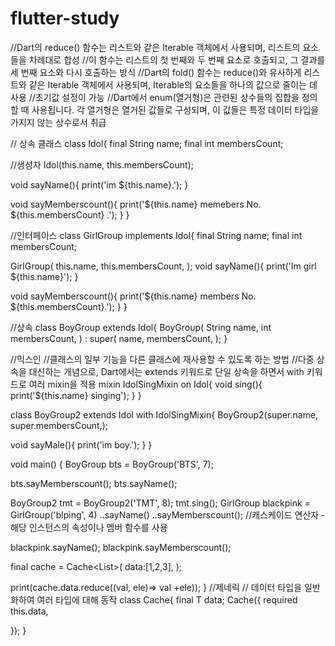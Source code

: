# flutter-study
//Dart의 reduce() 함수는 리스트와 같은 Iterable 객체에서 사용되며, 리스트의 요소들을 차례대로 합성
//이 함수는 리스트의 첫 번째와 두 번째 요소로 호출되고, 그 결과를 세 번째 요소와 다시 호출하는 방식
//Dart의 fold() 함수는 reduce()와 유사하게 리스트와 같은 Iterable 객체에서 사용되며, Iterable의 요소들을 하나의 값으로 줄이는 데 사용
//초기값 설정이 가능
//Dart에서 enum(열거형)은 관련된 상수들의 집합을 정의할 때 사용됩니다. 각 열거형은 열거된 값들로 구성되며, 이 값들은 특정 데이터 타입을 가지지 않는 상수로서 취급


// 상속 클래스
class Idol{
  final String name;
  final int membersCount;

//생성자
  Idol(this.name, this.membersCount);

  void sayName(){
    print('im ${this.name}.');
  }

  void sayMemberscount(){
    print('${this.name} memebers No. ${this.membersCount} .');
  }
}

//인터페이스
 class GirlGroup implements Idol{
  final String name;
  final int membersCount;

  GirlGroup(
      this.name,
      this.membersCount,
      );
  void sayName(){
    print('Im girl ${this.name}');
  }

  void sayMemberscount(){
    print('${this.name} members No. ${this.membersCount}.');
  }
}

//상속
class BoyGroup extends Idol{
  BoyGroup(
      String name,
      int membersCount,
      ) : super(
    name,
    membersCount,
  );
}

//믹스인
//클래스의 일부 기능을 다른 클래스에 재사용할 수 있도록 하는 방법
//다중 상속을 대신하는 개념으로, Dart에서는 extends 키워드로 단일 상속을 하면서 with 키워드로 여러 mixin을 적용
mixin IdolSingMixin on Idol{
  void sing(){
    print('${this.name} singing');
  }
}

class BoyGroup2 extends Idol with IdolSingMixin{
  BoyGroup2(super.name,
      super.membersCount,);

  void sayMale(){
    print('im boy.');
  }
}

void main() {
  BoyGroup bts = BoyGroup('BTS', 7);

  bts.sayMemberscount();
  bts.sayName();

  BoyGroup2 tmt = BoyGroup2('TMT', 8);
  tmt.sing();
  GirlGroup blackpink = GirlGroup('blping', 4)
  ..sayName()
  ..sayMemberscount();
  //캐스케이드 연산자 - 해당 인스턴스의 속성이나 멤버 함수를 사용
  
  blackpink.sayName();
  blackpink.sayMemberscount();

  final cache = Cache<List<int>>(
    data:[1,2,3],
  );

  print(cache.data.reduce((val, ele)=> val +ele));
}
//제네릭
// 데이터 타입을 일반화하여 여러 타입에 대해 동작
class Cache<T>{
  final T data;
  Cache({
    required this.data,

});
}
